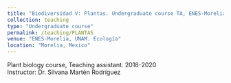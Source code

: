 ```yaml
---
title: "Biodiversidad V: Plantas. Undergraduate course TA, ENES-Morelia, UNAM"
collection: teaching
type: "Undergraduate course"
permalink: /teaching/PLANTAS
venue: "ENES-Morelia, UNAM. Ecología"
location: "Morelia, Mexico"
---
```


Plant biology course, Teaching assistant. 2018-2020\
Instructor: Dr. Silvana Martén Rodríguez
